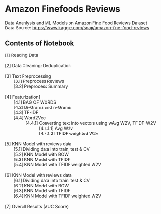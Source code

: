 # Amazon Finefoods Reviews<br>

Data Ananlysis and ML Models on Amazon Fine Food Reviews Dataset<br>
Data Source: https://www.kaggle.com/snap/amazon-fine-food-reviews<br>

## Contents of Notebook<br>

[1] Reading Data<br><br>
[2] Data Cleaning: Deduplication<br><br>
[3] Text Preprocessing<br>
&nbsp;&nbsp;&nbsp;&nbsp;&nbsp;&nbsp;&nbsp;[3.1] Preprocess Reviews <br>
&nbsp;&nbsp;&nbsp;&nbsp;&nbsp;&nbsp;&nbsp;[3.2] Preprocess Summary<br><br>
[4] Featurization]<br>
&nbsp;&nbsp;&nbsp;&nbsp;&nbsp;&nbsp;&nbsp;[4.1] BAG OF WORDS<br>
&nbsp;&nbsp;&nbsp;&nbsp;&nbsp;&nbsp;&nbsp;[4.2] Bi-Grams and n-Grams<br>
&nbsp;&nbsp;&nbsp;&nbsp;&nbsp;&nbsp;&nbsp;[4.3] TF-IDF<br>
&nbsp;&nbsp;&nbsp;&nbsp;&nbsp;&nbsp;&nbsp;[4.4] Word2Vec<br>
&nbsp;&nbsp;&nbsp;&nbsp;&nbsp;&nbsp;&nbsp;&nbsp;&nbsp;&nbsp;&nbsp;&nbsp;&nbsp;&nbsp;&nbsp;&nbsp;&nbsp;[4.4.1] Converting text into vectors using wAvg W2V, TFIDF-W2V<br>
&nbsp;&nbsp;&nbsp;&nbsp;&nbsp;&nbsp;&nbsp;&nbsp;&nbsp;&nbsp;&nbsp;&nbsp;&nbsp;&nbsp;&nbsp;&nbsp;&nbsp;&nbsp;&nbsp;&nbsp;&nbsp;&nbsp;&nbsp;&nbsp;&nbsp;&nbsp;&nbsp;&nbsp;[4.4.1.1] Avg W2v<br>
&nbsp;&nbsp;&nbsp;&nbsp;&nbsp;&nbsp;&nbsp;&nbsp;&nbsp;&nbsp;&nbsp;&nbsp;&nbsp;&nbsp;&nbsp;&nbsp;&nbsp;&nbsp;&nbsp;&nbsp;&nbsp;&nbsp;&nbsp;&nbsp;&nbsp;&nbsp;&nbsp;&nbsp;[4.4.1.2] TFIDF weighted W2v<br><br>
[5] KNN Model with reviews data<br>
&nbsp;&nbsp;&nbsp;&nbsp;&nbsp;&nbsp;&nbsp;[5.1] Dividing data into train, test & CV<br>
&nbsp;&nbsp;&nbsp;&nbsp;&nbsp;&nbsp;&nbsp;[5.2] KNN Model with BOW<br>
&nbsp;&nbsp;&nbsp;&nbsp;&nbsp;&nbsp;&nbsp;[5.3] KNN Model with TFIDF<br>
&nbsp;&nbsp;&nbsp;&nbsp;&nbsp;&nbsp;&nbsp;[5.4] KNN Model with TFIDF weighted W2V<br><br>
[6] KNN Model with reviews data<br>
&nbsp;&nbsp;&nbsp;&nbsp;&nbsp;&nbsp;&nbsp;[6.1] Dividing data into train, test & CV<br>
&nbsp;&nbsp;&nbsp;&nbsp;&nbsp;&nbsp;&nbsp;[6.2] KNN Model with BOW<br>
&nbsp;&nbsp;&nbsp;&nbsp;&nbsp;&nbsp;&nbsp;[6.3] KNN Model with TFIDF<br>
&nbsp;&nbsp;&nbsp;&nbsp;&nbsp;&nbsp;&nbsp;[6.4] KNN Model with TFIDF weighted W2V<br><br>
[7] Overall Results (AUC Score)<br>
